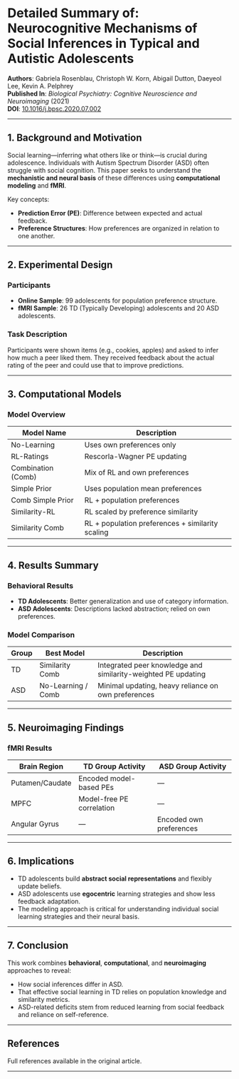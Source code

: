 
# Detailed Summary of: Neurocognitive Mechanisms of Social Inferences in Typical and Autistic Adolescents

**Authors**: Gabriela Rosenblau, Christoph W. Korn, Abigail Dutton, Daeyeol Lee, Kevin A. Pelphrey  
**Published In**: *Biological Psychiatry: Cognitive Neuroscience and Neuroimaging* (2021)  
**DOI**: [10.1016/j.bpsc.2020.07.002](https://doi.org/10.1016/j.bpsc.2020.07.002)

---

## 1. Background and Motivation

Social learning—inferring what others like or think—is crucial during adolescence. Individuals with Autism Spectrum Disorder (ASD) often struggle with social cognition. This paper seeks to understand the **mechanistic and neural basis** of these differences using **computational modeling** and **fMRI**.

Key concepts:
- **Prediction Error (PE)**: Difference between expected and actual feedback.
- **Preference Structures**: How preferences are organized in relation to one another.

---

## 2. Experimental Design

### Participants
- **Online Sample**: 99 adolescents for population preference structure.
- **fMRI Sample**: 26 TD (Typically Developing) adolescents and 20 ASD adolescents.

### Task Description
Participants were shown items (e.g., cookies, apples) and asked to infer how much a peer liked them. They received feedback about the actual rating of the peer and could use that to improve predictions.


---

## 3. Computational Models

### Model Overview

| Model Name           | Description |
|----------------------|-------------|
| No-Learning          | Uses own preferences only |
| RL-Ratings           | Rescorla-Wagner PE updating |
| Combination (Comb)   | Mix of RL and own preferences |
| Simple Prior         | Uses population mean preferences |
| Comb Simple Prior    | RL + population preferences |
| Similarity-RL        | RL scaled by preference similarity |
| Similarity Comb      | RL + population preferences + similarity scaling |



---

## 4. Results Summary

### Behavioral Results
- **TD Adolescents**: Better generalization and use of category information.
- **ASD Adolescents**: Descriptions lacked abstraction; relied on own preferences.

### Model Comparison

| Group | Best Model        | Description |
|-------|-------------------|-------------|
| TD    | Similarity Comb   | Integrated peer knowledge and similarity-weighted PE updating |
| ASD   | No-Learning / Comb | Minimal updating, heavy reliance on own preferences |



---

## 5. Neuroimaging Findings

### fMRI Results

| Brain Region        | TD Group Activity        | ASD Group Activity       |
|---------------------|--------------------------|---------------------------|
| Putamen/Caudate     | Encoded model-based PEs  | —                         |
| MPFC                | Model-free PE correlation| —                         |
| Angular Gyrus       | —                         | Encoded own preferences   |



---

## 6. Implications

- TD adolescents build **abstract social representations** and flexibly update beliefs.
- ASD adolescents use **egocentric** learning strategies and show less feedback adaptation.
- The modeling approach is critical for understanding individual social learning strategies and their neural basis.

---

## 7. Conclusion

This work combines **behavioral**, **computational**, and **neuroimaging** approaches to reveal:
- How social inferences differ in ASD.
- That effective social learning in TD relies on population knowledge and similarity metrics.
- ASD-related deficits stem from reduced learning from social feedback and reliance on self-reference.

---

## References
Full references available in the original article.

---

